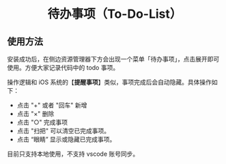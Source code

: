 <div align="center">

# 待办事项（To-Do-List）

</div>

## 使用方法

安装成功后，在侧边资源管理器下方会出现一个菜单「待办事项」，点击展开即可使用。方便大家记录代码中的 todo 事项。

操作逻辑和 iOS 系统的【**提醒事项**】类似，事项完成后会自动隐藏。具体操作如下：

- 点击 "+" 或者 "回车" 新增
- 点击 "×" 删除
- 点击 "○" 完成事项
- 点击 "扫把" 可以清空已完成事项。
- 点击 “眼睛” 显示或隐藏已完成事项。

目前只支持本地使用，不支持 vscode 账号同步。
